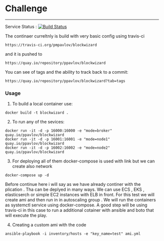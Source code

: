 # Challenge
---------
Service Status : [![Build Status](https://travis-ci.org/pmpavlov/blockwizard.svg?branch=master)](https://travis-ci.org/pmpavlov/blockwizard)

The continaer curreltnly is build with very basic config using travis-ci

```
https://travis-ci.org/pmpavlov/blockwizard
```
and it is pushed to 
```
https://quay.io/repository/ppavlov/blockwizard
```
You can see of tags and the ability to track back to a commit:
```
https://quay.io/repository/ppavlov/blockwizard?tab=tags
```


### Usage

1. To build a local container use:
```
docker build -t blockwizard .
```

2. To run any of the sevices:
```
docker run -it -d -p 16000:16000 -e "mode=broker" quay.io/ppavlov/blockwizard 
docker run -it -d -p 16001:16001 -e "mode=node1" quay.io/ppavlov/blockwizard
docker run -it -d -p 16002:16002 -e "mode=node2" quay.io/ppavlov/blockwizard
```
3. For deploying all of them docker-compose is used with link but we can create also network
```
docker-compose up -d
```

Before continue here i will say as we have already continer with the plication . 
Tha can be deplyed in many ways. We can use ECS , EKS , elasticserch or simple EC2 instances with ELB in front. 
For this test we will create ami and then run in in autoscaling group . We will run the containers as systemctl 
service using docker-compose. A good step will be using travis-ci in this case to run a additional cotainer with 
ansible and boto that will execute the play. 

4. Creating a custom ami with the code 
 
```
ansible-playbook -i inventory/hosts -e "key_name=test" ami.yml
```
